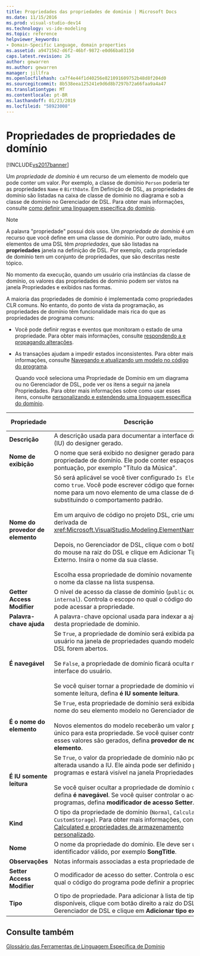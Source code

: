 ```yaml
---
title: Propriedades das propriedades de domínio | Microsoft Docs
ms.date: 11/15/2016
ms.prod: visual-studio-dev14
ms.technology: vs-ide-modeling
ms.topic: reference
helpviewer_keywords:
- Domain-Specific Language, domain properties
ms.assetid: a9471562-d6f2-46bf-9872-e0d66ba03150
caps.latest.revision: 26
author: gewarren
ms.author: gewarren
manager: jillfra
ms.openlocfilehash: ca7f4e44f1d40256e821091609752b48d8f204d0
ms.sourcegitcommit: 8b538eea125241e9d6d8b7297b72a66faa9a4a47
ms.translationtype: MT
ms.contentlocale: pt-BR
ms.lasthandoff: 01/23/2019
ms.locfileid: "58923008"
---
```

# <a name="properties-of-domain-properties"></a>Propriedades de propriedades de domínio
[!INCLUDE[vs2017banner](../includes/vs2017banner.md)]

Um *propriedade de domínio* é um recurso de um elemento de modelo que pode conter um valor. Por exemplo, a classe de domínio `Person` poderia ter as propriedades `Name` e `BirthDate`. Em Definição de DSL, as propriedades de domínio são listadas na caixa de classe de domínio no diagrama e sob a classe de domínio no Gerenciador de DSL. Para obter mais informações, consulte [como definir uma linguagem específica do domínio](../modeling/how-to-define-a-domain-specific-language.md).  
  
> [!NOTE]
>  A palavra "propriedade" possui dois usos. Um *propriedade de domínio* é um recurso que você define em uma classe de domínio. Por outro lado, muitos elementos de uma DSL têm *propriedades*, que são listadas na **propriedades** janela na definição de DSL. Por exemplo, cada propriedade de domínio tem um conjunto de propriedades, que são descritas neste tópico.  
  
 No momento da execução, quando um usuário cria instâncias da classe de domínio, os valores das propriedades de domínio podem ser vistos na janela Propriedades e exibidos nas formas.  
  
 A maioria das propriedades de domínio é implementada como propriedades CLR comuns. No entanto, do ponto de vista da programação, as propriedades de domínio têm funcionalidade mais rica do que as propriedades de programa comuns:  
  
- Você pode definir regras e eventos que monitoram o estado de uma propriedade. Para obter mais informações, consulte [respondendo a e propagando alterações](../modeling/responding-to-and-propagating-changes.md).  
  
- As transações ajudam a impedir estados inconsistentes. Para obter mais informações, consulte [Navegando e atualizando um modelo no código do programa](../modeling/navigating-and-updating-a-model-in-program-code.md).  
  
  Quando você seleciona uma Propriedade de Domínio em um diagrama ou no Gerenciador de DSL, pode ver os itens a seguir na janela Propriedades. Para obter mais informações sobre como usar esses itens, consulte [personalizando e estendendo uma linguagem específica do domínio](../modeling/customizing-and-extending-a-domain-specific-language.md).  
  
|Propriedade|Descrição|Valor padrão|  
|--------------|-----------------|-------------------|  
|**Descrição**|A descrição usada para documentar a interface do usuário (IU) do designer gerado.|\<nenhum>|  
|**Nome de exibição**|O nome que será exibido no designer gerado para essa propriedade de domínio. Ele pode conter espaços e pontuação, por exemplo "Título da Música".|\<nenhum>|  
|**Nome do provedor de elemento**|Só será aplicável se você tiver configurado `Is Element Name` como `true`. Você pode escrever código que fornece um nome para um novo elemento de uma classe de domínio, substituindo o comportamento padrão.<br /><br /> Em um arquivo de código no projeto DSL, crie uma classe derivada de <xref:Microsoft.VisualStudio.Modeling.ElementNameProvider>.<br /><br /> Depois, no Gerenciador de DSL, clique com o botão direito do mouse na raiz do DSL e clique em Adicionar Tipo Externo. Insira o nome da sua classe.<br /><br /> Escolha essa propriedade de domínio novamente e escolha o nome da classe na lista suspensa.|\<nenhum>|  
|**Getter Access Modifier**|O nível de acesso da classe de domínio (`public` ou `internal`). Controla o escopo no qual o código do programa pode acessar a propriedade.|`public`|  
|**Palavra-chave ajuda**|A palavra-chave opcional usada para indexar a ajuda F1 desta propriedade de domínio.|\<nenhum>|  
|**É navegável**|Se `True`, a propriedade de domínio será exibida para o usuário na janela de propriedades quando modelos deste DSL forem abertos.<br /><br /> Se `False`, a propriedade de domínio ficará oculta na interface do usuário.<br /><br /> Se você quiser tornar a propriedade de domínio visível, mas somente leitura, defina **é IU somente leitura**.|`True`|  
|**É o nome do elemento**|Se `True`, esta propriedade de domínio será exibida como o nome do seu elemento modelo no Gerenciador de DSL.<br /><br /> Novos elementos do modelo receberão um valor padrão único para esta propriedade. Se você quiser controlar como esses valores são gerados, defina **provedor de nomes de elemento**.|`False`|  
|**É IU somente leitura**|Se `True`, o valor da propriedade de domínio não poderá ser alterada usando a IU. Ele ainda pode ser definido por programas e estará visível na janela Propriedades.<br /><br /> Se você quiser ocultar a propriedade de domínio do usuário, defina **é navegável**. Se você quiser controlar o acesso por programas, defina **modificador de acesso Setter**.|`False`|  
|**Kind**|O tipo da propriedade de domínio (`Normal`, `Calculated` ou `CustomStorage`). Para obter mais informações, consulte [Calculated e propriedades de armazenamento personalizado](../modeling/calculated-and-custom-storage-properties.md).|`Normal`|  
|**Nome**|O nome da propriedade do domínio. Ele deve ser um identificador válido, por exemplo **SongTitle**.|\<nenhum>|  
|**Observações**|Notas informais associadas a esta propriedade de domínio.|\<nenhum>|  
|**Setter Access Modifier**|O modificador de acesso do setter. Controla o escopo no qual o código do programa pode definir a propriedade.|`public`|  
|**Tipo**|O tipo de propriedade. Para adicionar à lista de tipos disponíveis, clique com botão direito a raiz do DSL no Gerenciador de DSL e clique em **Adicionar tipo externo**.|`String`|  
  
## <a name="see-also"></a>Consulte também  
 [Glossário das Ferramentas de Linguagem Específica de Domínio](http://msdn.microsoft.com/ca5e84cb-a315-465c-be24-76aa3df276aa)
